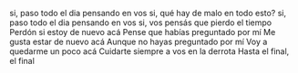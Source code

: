 si, paso todo el dia pensando en vos
si, qué hay de malo en todo esto?
si, paso todo el dia pensando en vos
si, vos pensás que pierdo el tiempo
Perdón si estoy de nuevo acá
Pense que habías preguntado por mí
Me gusta estar de nuevo acá
Aunque no hayas preguntado por mí
Voy a quedarme un poco acá
Cuidarte siempre a vos en la derrota
Hasta el final, el final